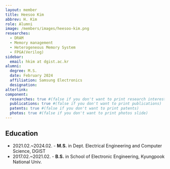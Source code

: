 ```yaml
---
layout: member
title: Heesoo Kim
abbrev: H. Kim
role: Alumni
image: /members/images/heesoo-kim.png
researches:
  - DRAM
  - Memory management
  - Heterogeneous Memory System
  - FPGA(Verilog)
sidebar:
  email: hkim at dgist.ac.kr
alumni:
  degree: M.S.
  date: February 2024
  affiliation: Samsung Electronics
  designation: 
alterlink: 
component:
  researches: true #(false if you don't want to print research interest)
  publications: true #(false if you don't want to print publications)
  patents: true #(false if you don't want to print patents)
  photos: true #(false if you don't want to print photos slide)
---
```


## Education
* 2021.02.~2024.02. - **M.S.** in Dept. Electrical Engineering and Computer Science, DGIST
* 2017.02.~2021.02. - **B.S.** in School of Electronic Engineering, Kyungpook National Univ.